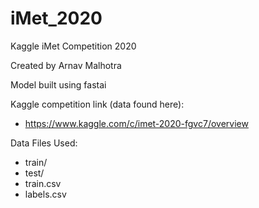 # iMet_2020
Kaggle iMet Competition 2020

Created by Arnav Malhotra

Model built using fastai

Kaggle competition link (data found here):

* https://www.kaggle.com/c/imet-2020-fgvc7/overview

Data Files Used:

* train/
* test/
* train.csv
* labels.csv
